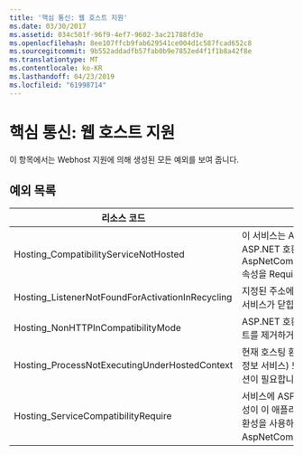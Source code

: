 ```yaml
---
title: '핵심 통신: 웹 호스트 지원'
ms.date: 03/30/2017
ms.assetid: 034c501f-96f9-4ef7-9602-3ac21788fd3e
ms.openlocfilehash: 8ee107ffcb9fab629541ce004d1c587fcad652c8
ms.sourcegitcommit: 9b552addadfb57fab0b9e7852ed4f1f1b8a42f8e
ms.translationtype: MT
ms.contentlocale: ko-KR
ms.lasthandoff: 04/23/2019
ms.locfileid: "61998714"
---
```

# <a name="core-communications-webhost-support"></a>핵심 통신: 웹 호스트 지원

이 항목에서는 Webhost 지원에 의해 생성된 모든 예외를 보여 줍니다.

## <a name="exception-list"></a>예외 목록

|리소스 코드|리소스 문자열|
|-------------------|---------------------|
|Hosting_CompatibilityServiceNotHosted|이 서비스는 ASP.NET 호환성이 필요하며 IIS에서 호스팅되어야 합니다. Web.config에서 ASP.NET 호환성이 설정된 상태로 IIS에서 서비스를 호스팅하거나 AspNetCompatibilityRequirementsAttribute.AspNetCompatibilityRequirementsMode 속성을 Required가 아닌 값으로 설정하십시오.|
|Hosting_ListenerNotFoundForActivationInRecycling|지정된 주소에서 활성 상태로 수신 대기하고 있는 채널이 없습니다. 애플리케이션이 재활용되면 서비스가 닫힙니다.|
|Hosting_NonHTTPInCompatibilityMode|ASP.NET 호환성 하에 지원되는 유일한 프로토콜은 HTTP 및 HTTPS입니다. 지정된 엔드포인트를 제거하거나 애플리케이션에 대한 ASP.NET 호환성을 사용하지 않습니다.|
|Hosting_ProcessNotExecutingUnderHostedContext|현재 호스팅 환경 내에서 지정된 된 호스팅 프로세스를 호출할 수 없습니다. 이 API는 IIS(인터넷 정보 서비스) 또는 Windows Process Activation Service에서 호스팅되는 호출 애플리케이션이 필요합니다.|
|Hosting_ServiceCompatibilityRequire|서비스에 ASP.NET 호환성이 필요하기 때문에 서비스를 활성화할 수 없습니다. ASP.NET 호환성이 이 애플리케이션에 사용하도록 설정되지 않았습니다. Web.config 파일에서 ASP.NET 호환성을 사용하도록 설정하거나 AspNetCompatibilityRequirementsAttribute.AspNetCompatibility를 설정합니다.|

